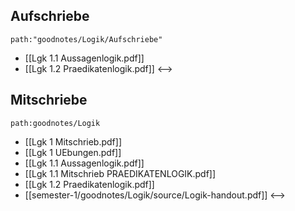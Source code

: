 ## Aufschriebe
```expander
path:"goodnotes/Logik/Aufschriebe"
```
- [[Lgk 1.1 Aussagenlogik.pdf]]
- [[Lgk 1.2 Praedikatenlogik.pdf]]
<-->

## Mitschriebe
```expander
path:goodnotes/Logik
```
- [[Lgk 1 Mitschrieb.pdf]]
- [[Lgk 1 UEbungen.pdf]]
- [[Lgk 1.1 Aussagenlogik.pdf]]
- [[Lgk 1.1 Mitschrieb PRAEDIKATENLOGIK.pdf]]
- [[Lgk 1.2 Praedikatenlogik.pdf]]
- [[semester-1/goodnotes/Logik/source/Logik-handout.pdf]]
<-->
